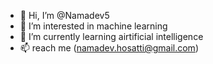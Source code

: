 - 👋 Hi, I’m @Namadev5
- 👀 I’m interested in machine learning 
- 🌱 I’m currently learning airtificial intelligence
- 📫 reach me (namadev.hosatti@gmail.com)


